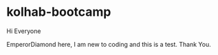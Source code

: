 # kolhab-bootcamp

Hi Everyone


EmperorDiamond here, I am new to coding and this is a test. Thank You.
